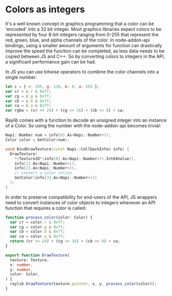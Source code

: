 # Colors as integers

It's a well known concept in graphics programming that a color can be 'encoded'
into a 32 bit integer. Most graphics libraries expect colors to be represented
by four 8-bit integers ranging from 0-255 that represent the red, green, blue,
and alpha channels of the color. In node-addon-api bindings, using a smaller
amount of arguments for function can drastically improve the speed the function
can be completed, as less data needs to be copied between JS and C++. So by
converting colors to integers in the API, a significant performance gain can be
had.

In JS you can use bitwise operators to combine the color channels into a single
number:

```js
let c = { r: 255, g: 128, b: 0, a: 255 };
var cr = c.r & 0xff;
var cg = c.g & 0xff;
var cb = c.b & 0xff;
var ca = c.a & 0xff;
var rgba = (cr << 24) + (cg << 16) + (cb << 8) + ca;
```

Raylib comes with a function to decode an unsigned integer into an instance of a
Color. So using the number with the node-addon-api becomes trivial:

```cpp
Napi::Number num = info[0].As<Napi::Number>();
Color color = GetColor(num);
```

```cpp
void BindDrawTexture(const Napi::CallbackInfo& info) {
  DrawTexture(
    *(Texture2D*)info[0].As<Napi::Number>().Int64Value(),
    info[1].As<Napi::Number>(),
    info[2].As<Napi::Number>(),
    // convert a color inline
    GetColor(info[3].As<Napi::Number>())
  );
}
```

In order to preserve compatibility for end-users of the API, JS wrappers need to
convert instances of color objects to integers whenever an API function that
requires a color is called:

```ts
function process_color(color: Color) {
  var cr = color.r & 0xff;
  var cg = color.g & 0xff;
  var cb = color.b & 0xff;
  var ca = color.a & 0xff;
  return (cr << 24) + (cg << 16) + (cb << 8) + ca;
}

export function DrawTexture(
  texture: Texture,
  x: number,
  y: number,
  color: Color,
) {
  raylib.DrawTexture(texture.pointer, x, y, process_color(color));
}
```
